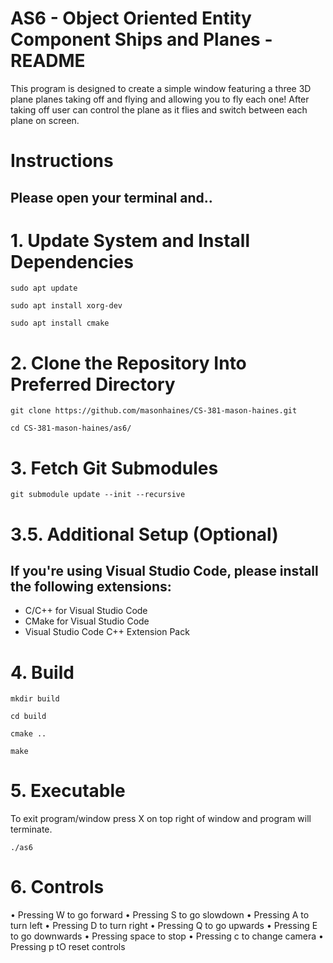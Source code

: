 # AS6 - Object Oriented Entity Component Ships and Planes - README

This program is designed to create a simple window featuring a three 3D plane planes taking off and flying and allowing you to fly each one! After taking off user can control the plane as it flies and switch between each plane on screen.

# Instructions 
## Please open your terminal and..


# 1. Update System and Install Dependencies

    sudo apt update

    sudo apt install xorg-dev

    sudo apt install cmake

# 2. Clone the Repository Into Preferred Directory

    git clone https://github.com/masonhaines/CS-381-mason-haines.git

    cd CS-381-mason-haines/as6/

# 3. Fetch Git Submodules

    git submodule update --init --recursive

# 3.5. Additional Setup (Optional)

## If you're using Visual Studio Code, please install the following extensions:

-   C/C++ for Visual Studio Code
-   CMake for Visual Studio Code
-   Visual Studio Code C++ Extension Pack

# 4. Build

    mkdir build

    cd build

    cmake ..
    
    make

# 5. Executable
To exit program/window press X on top right of window and program will terminate. 

    ./as6

# 6. Controls

• Pressing W to go forward
• Pressing S to go slowdown
• Pressing A to turn left 
• Pressing D to turn right 
• Pressing Q to go upwards
• Pressing E to go downwards
• Pressing space to stop
• Pressing c to change camera
• Pressing p tO reset controls